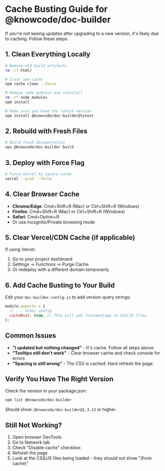 # Cache Busting Guide for @knowcode/doc-builder

If you're not seeing updates after upgrading to a new version, it's likely due to caching. Follow these steps:

## 1. Clean Everything Locally

```bash
# Remove old build artifacts
rm -rf html/

# Clear npm cache
npm cache clean --force

# Remove node_modules and reinstall
rm -rf node_modules
npm install

# Make sure you have the latest version
npm install @knowcode/doc-builder@latest
```

## 2. Rebuild with Fresh Files

```bash
# Build fresh documentation
npx @knowcode/doc-builder build
```

## 3. Deploy with Force Flag

```bash
# Force Vercel to ignore cache
vercel --prod --force
```

## 4. Clear Browser Cache

- **Chrome/Edge**: Cmd+Shift+R (Mac) or Ctrl+Shift+R (Windows)
- **Firefox**: Cmd+Shift+R (Mac) or Ctrl+Shift+R (Windows)
- **Safari**: Cmd+Option+R
- Or use Incognito/Private browsing mode

## 5. Clear Vercel/CDN Cache (if applicable)

If using Vercel:
1. Go to your project dashboard
2. Settings → Functions → Purge Cache
3. Or redeploy with a different domain temporarily

## 6. Add Cache Busting to Your Build

Edit your `doc-builder.config.js` to add version query strings:

```javascript
module.exports = {
  // ... other config
  cacheBust: true, // This will add ?v=timestamp to CSS/JS files
};
```

## Common Issues

- **"I updated but nothing changed"** - It's cache. Follow all steps above.
- **"Tooltips still don't work"** - Clear browser cache and check console for errors
- **"Spacing is still wrong"** - The CSS is cached. Hard refresh the page.

## Verify You Have The Right Version

Check the version in your package.json:
```bash
npm list @knowcode/doc-builder
```

Should show: `@knowcode/doc-builder@1.3.13` or higher.

## Still Not Working?

1. Open browser DevTools
2. Go to Network tab
3. Check "Disable cache" checkbox
4. Refresh the page
5. Look at the CSS/JS files being loaded - they should not show "(from cache)"